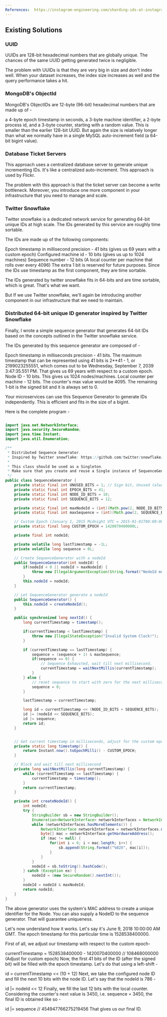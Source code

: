 ```yaml
---
References:  https://instagram-engineering.com/sharding-ids-at-instagram-1cf5a71e5a5cs    
---
```

## Existing Solutions

### UUID
UUIDs are 128-bit hexadecimal numbers that are globally unique. The chances of the same UUID getting generated twice is negligible.

The problem with UUIDs is that they are very big in size and don't index well. When your dataset increases, the index size increases as well and the query performance takes a hit.

### MongoDB's ObjectId
MongoDB's ObjectIDs are 12-byte (96-bit) hexadecimal numbers that are made up of -

a 4-byte epoch timestamp in seconds,
a 3-byte machine identifier,
a 2-byte process id, and
a 3-byte counter, starting with a random value.
This is smaller than the earlier 128-bit UUID. But again the size is relatively longer than what we normally have in a single MySQL auto-increment field (a 64-bit bigint value).

### Database Ticket Servers
This approach uses a centralized database server to generate unique incrementing IDs. It's like a centralized auto-increment. This approach is used by Flickr.

The problem with this approach is that the ticket server can become a write bottleneck. Moreover, you introduce one more component in your infrastructure that you need to manage and scale.

### Twitter Snowflake
Twitter snowflake is a dedicated network service for generating 64-bit unique IDs at high scale. The IDs generated by this service are roughly time sortable.

The IDs are made up of the following components:

Epoch timestamp in millisecond precision - 41 bits (gives us 69 years with a custom epoch)
Configured machine id - 10 bits (gives us up to 1024 machines)
Sequence number - 12 bits (A local counter per machine that rolls over every 4096)
The extra 1 bit is reserved for future purposes. Since the IDs use timestamp as the first component, they are time sortable.

The IDs generated by twitter snowflake fits in 64-bits and are time sortable, which is great. That's what we want.

But If we use Twitter snowflake, we'll again be introducing another component in our infrastructure that we need to maintain.


 
### Distributed 64-bit unique ID generator inspired by Twitter Snowflake

Finally, I wrote a simple sequence generator that generates 64-bit IDs based on the concepts outlined in the Twitter snowflake service.

The IDs generated by this sequence generator are composed of -

Epoch timestamp in milliseconds precision - 41 bits. The maximum timestamp that can be represented using 41 bits is 2**41 - 1, or 2199023255551, which comes out to be Wednesday, September 7, 2039 3:47:35.551 PM. That gives us 69 years with respect to a custom epoch.
Node ID - 10 bits. This gives us 1024 nodes/machines.
Local counter per machine - 12 bits. The counter's max value would be 4095.
The remaining 1-bit is the signed bit and it is always set to 0.

Your microservices can use this Sequence Generator to generate IDs independently. This is efficient and fits in the size of a bigint.

Here is the complete program -

```java

import java.net.NetworkInterface;
import java.security.SecureRandom;
import java.time.Instant;
import java.util.Enumeration;

/**
 * Distributed Sequence Generator.
 * Inspired by Twitter snowflake: https://github.com/twitter/snowflake/tree/snowflake-2010
 *
 * This class should be used as a Singleton.
 * Make sure that you create and reuse a Single instance of SequenceGenerator per node in your distributed system cluster.
 */
public class SequenceGenerator {
    private static final int UNUSED_BITS = 1; // Sign bit, Unused (always set to 0)
    private static final int EPOCH_BITS = 41;
    private static final int NODE_ID_BITS = 10;
    private static final int SEQUENCE_BITS = 12;

    private static final int maxNodeId = (int)(Math.pow(2, NODE_ID_BITS) - 1);
    private static final int maxSequence = (int)(Math.pow(2, SEQUENCE_BITS) - 1);

    // Custom Epoch (January 1, 2015 Midnight UTC = 2015-01-01T00:00:00Z)
    private static final long CUSTOM_EPOCH = 1420070400000L;

    private final int nodeId;

    private volatile long lastTimestamp = -1L;
    private volatile long sequence = 0L;

    // Create SequenceGenerator with a nodeId
    public SequenceGenerator(int nodeId) {
        if(nodeId < 0 || nodeId > maxNodeId) {
            throw new IllegalArgumentException(String.format("NodeId must be between %d and %d", 0, maxNodeId));
        }
        this.nodeId = nodeId;
    }

    // Let SequenceGenerator generate a nodeId
    public SequenceGenerator() {
        this.nodeId = createNodeId();
    }

    public synchronized long nextId() {
        long currentTimestamp = timestamp();

        if(currentTimestamp < lastTimestamp) {
            throw new IllegalStateException("Invalid System Clock!");
        }

        if (currentTimestamp == lastTimestamp) {
            sequence = (sequence + 1) & maxSequence;
            if(sequence == 0) {
                // Sequence Exhausted, wait till next millisecond.
                currentTimestamp = waitNextMillis(currentTimestamp);
            }
        } else {
            // reset sequence to start with zero for the next millisecond
            sequence = 0;
        }

        lastTimestamp = currentTimestamp;

        long id = currentTimestamp << (NODE_ID_BITS + SEQUENCE_BITS);
        id |= (nodeId << SEQUENCE_BITS);
        id |= sequence;
        return id;
    }


    // Get current timestamp in milliseconds, adjust for the custom epoch.
    private static long timestamp() {
        return Instant.now().toEpochMilli() - CUSTOM_EPOCH;
    }

    // Block and wait till next millisecond
    private long waitNextMillis(long currentTimestamp) {
        while (currentTimestamp == lastTimestamp) {
            currentTimestamp = timestamp();
        }
        return currentTimestamp;
    }

    private int createNodeId() {
        int nodeId;
        try {
            StringBuilder sb = new StringBuilder();
            Enumeration<NetworkInterface> networkInterfaces = NetworkInterface.getNetworkInterfaces();
            while (networkInterfaces.hasMoreElements()) {
                NetworkInterface networkInterface = networkInterfaces.nextElement();
                byte[] mac = networkInterface.getHardwareAddress();
                if (mac != null) {
                    for(int i = 0; i < mac.length; i++) {
                        sb.append(String.format("%02X", mac[i]));
                    }
                }
            }
            nodeId = sb.toString().hashCode();
        } catch (Exception ex) {
            nodeId = (new SecureRandom().nextInt());
        }
        nodeId = nodeId & maxNodeId;
        return nodeId;
    }
}

```

The above generator uses the system's MAC address to create a unique identifier for the Node. You can also supply a NodeID to the sequence generator. That will guarantee uniqueness.


 
Let's now understand how it works. Let's say it's June 9, 2018 10:00:00 AM GMT. The epoch timestamp for this particular time is 1528538400000.

First of all, we adjust our timestamp with respect to the custom epoch-

currentTimestamp = 1528538400000 - 1420070400000 // 108468000000 (Adjust for custom epoch)
Now, the first 41 bits of the ID (after the signed bit) will be filled with the epoch timestamp. Let's do that using a left-shift -

id = currentTimestamp << (10 + 12)
Next, we take the configured node ID and fill the next 10 bits with the node ID. Let's say that the nodeId is 786 -

id |= nodeId << 12
Finally, we fill the last 12 bits with the local counter. Considering the counter's next value is 3450, i.e. sequence = 3450, the final ID is obtained like so -

id |= sequence  // 454947766275219456
That gives us our final ID.